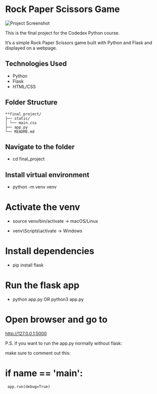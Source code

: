 
# Rock Paper Scissors Game

![Project Screenshot](screenshot.png)


This is the final project for the Codedex Python course.

It’s a simple Rock Paper Scissors game built with Python and Flask and displayed on a webpage.


## Technologies Used

- Python
- Flask
- HTML/CSS

## Folder Structure

```text
**final_project/
├── static/
│ └── main.css
├── app.py
└── README.md
```


## Navigate to the folder

- cd final_project


## Install virtual environment

- python -m venv venv


# Activate the venv

- source venv/bin/activate -> macOS/Linux

- venv\Scripts\activate -> Windows


# Install dependencies

- pip install flask


# Run the flask app

- python app.py  OR python3 app.py


# Open browser and go to

http://127.0.0.1:5000


P.S. if you want to run the app.py normally without flask:

make sure to comment out this:

# if __name__ == '__main__':
     app.run(debug=True)

